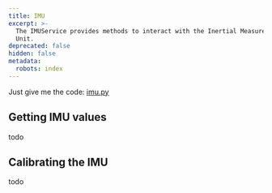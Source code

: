 ```yaml
---
title: IMU
excerpt: >-
  The IMUService provides methods to interact with the Inertial Measurement
  Unit.
deprecated: false
hidden: false
metadata:
  robots: index
---
```

Just give me the code: [imu.py](https://github.com/kscalelabs/kos/blob/master/kos-py/pykos/services/imu.py)

## Getting IMU values

todo

## Calibrating the IMU

todo
